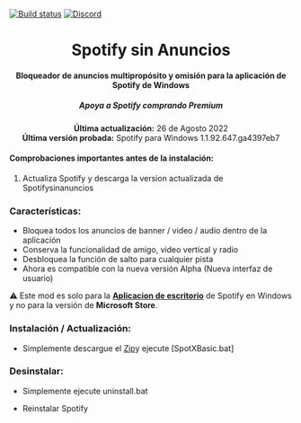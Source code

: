 [![Build status](https://ci.appveyor.com/api/projects/status/31l6ynm0a1fhr2vs/branch/master?svg=true)](https://ci.appveyor.com/project/JaimeTR/Spotifysinanuncios/branch/main)  [![Discord](https://discord.com/api/guilds/807273906872123412/widget.png)](https://discord.gg/kDYXfJsx4T)


<center>
    <h1 align="center">Spotify sin Anuncios</h1>
    <h4 align="center">Bloqueador de anuncios multipropósito y omisión para la aplicación de Spotify de <strong>Windows</strong></h4>
    <h5 align="center">Apoya a Spotify comprando Premium</h5>
    <p align="center">
        <strong>Última actualización:</strong> 26 de Agosto 2022<br>
        <strong>Última versión probada:</strong> Spotify para Windows
1.1.92.647.ga4397eb7
    </p> 
</center>

#### Comprobaciones importantes antes de la instalación:
1. Actualiza Spotify y descarga la version actualizada de Spotifysinanuncios

### Características:
* Bloquea todos los anuncios de banner / video / audio dentro de la aplicación
* Conserva la funcionalidad de amigo, video vertical y radio
* Desbloquea la función de salto para cualquier pista
* Ahora es compatible con la nueva versión Alpha (Nueva interfaz de usuario)

:warning: Este mod es solo para la [**Aplicacion de escritorio**](https://www.spotify.com/download/windows/) de Spotify en Windows y no para la versión de **Microsoft Store**.

### Instalación / Actualización:
* Simplemente descargue el [Zip](https://github.com/JaimeTR/Spotifysinanuncios.git)y ejecute [SpotXBasic.bat]  

### Desinstalar:
* Simplemente ejecute uninstall.bat 


* Reinstalar Spotify 